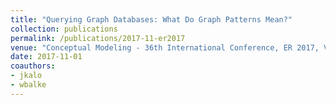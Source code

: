 ```yaml
---
title: "Querying Graph Databases: What Do Graph Patterns Mean?"
collection: publications
permalink: /publications/2017-11-er2017
venue: "Conceptual Modeling - 36th International Conference, ER 2017, Valencia, Spain, November 6-9, 2017, Proceedings"
date: 2017-11-01
coauthors:
- jkalo
- wbalke
---
```

